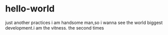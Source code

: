 # hello-world
just another practices
i am handsome man,so i wanna see the world biggest development.i am the vitness.
the second times

